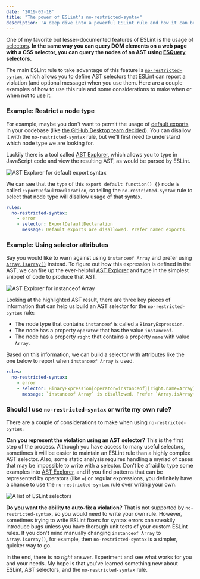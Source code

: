 ```yaml
---
date: '2019-03-18'
title: "The power of ESLint's no-restricted-syntax"
description: 'A deep dive into a powerful ESLint rule and how it can be used to enforce best practices.'
---
```


One of my favorite but lesser-documented features of ESLint is the usage of [selectors](https://eslint.org/docs/developer-guide/selectors). **In the same way you can query DOM elements on a web page with a CSS selector, you can query the nodes of an AST using [ESQuery](https://github.com/estools/esquery) selectors.**

The main ESLint rule to take advantage of this feature is [`no-restricted-syntax`](https://eslint.org/docs/rules/no-restricted-syntax), which allows you to define AST selectors that ESLint can report a violation (and optional message) when you use them. Here are a couple examples of how to use this rule and some considerations to make when or when not to use it.

### Example: Restrict a node type

For example, maybe you don't want to permit the usage of [default exports](https://developer.mozilla.org/en-US/docs/web/javascript/reference/statements/export#Using_the_default_export) in your codebase (like [the GitHub Desktop team decided](https://github.com/desktop/desktop/blob/0a06a201f2b21e6908ac307c937527aa1fe98d11/.eslintrc.yml#L75-L79)). You can disallow it with the `no-restricted-syntax` rule, but we'll first need to understand which node type we are looking for.

Luckily there is a tool called [AST Explorer][], which allows you to type in JavaScript code and view the resulting AST, as would be parsed by ESLint.

![AST Explorer for default export syntax](/assets/ast-explorer-export-default.png)

We can see that the `type` of this `export default function() {}` node is called `ExportDefaultDeclaration`, so telling the `no-restricted-syntax` rule to select that node type will disallow usage of that syntax.

```yaml title=".eslintrc.yml"
rules:
  no-restricted-syntax:
    - error
    - selector: ExportDefaultDeclaration
      message: Default exports are disallowed. Prefer named exports.
```

### Example: Using selector attributes

Say you would like to warn against using `instanceof Array` and prefer using [`Array.isArray()`](https://developer.mozilla.org/en-US/docs/Web/JavaScript/Reference/Global_Objects/Array/isArray) instead. To figure out how this expression is defined in the AST, we can fire up the ever-helpful [AST Explorer](https://astexplorer.net/#/gist/e497c4e15c96f2306f835ca4b74e8bd8/48902b4b5019f82320352e00c43bebd1fa10ba2f) and type in the simplest snippet of code to produce that AST.

![AST Explorer for instanceof Array](/assets/ast-explorer-instanceof-array.png)

Looking at the highlighted AST result, there are three key pieces of information that can help us build an AST selector for the `no-restricted-syntax` rule:

- The node type that contains `instanceof` is called a `BinaryExpression`.
- The node has a property `operator` that has the value `instanceof`.
- The node has a property `right` that contains a property `name` with value `Array`.

Based on this information, we can build a selector with attributes like the one below to report when `instanceof Array` is used.

```yaml title=".eslintrc.yml"
rules:
  no-restricted-syntax:
    - error
    - selector: BinaryExpression[operator=instanceof][right.name=Array]
      message: `instanceof Array` is disallowed. Prefer `Array.isArray()`.
```

### Should I use `no-restricted-syntax` or write my own rule?

There are a couple of considerations to make when using `no-restricted-syntax`.

**Can you represent the violation using an AST selector?** This is the first step of the process. Although you have access to many useful selectors, sometimes it will be easier to maintain an ESLint rule than a highly complex AST selector. Also, some static analysis requires handling a myriad of cases that may be impossible to write with a selector. Don't be afraid to type some examples into [AST Explorer][], and if you find patterns that can be represented by operators (like `=`) or regular expressions, you definitely have a chance to use the `no-restricted-syntax` rule over writing your own.

![A list of ESLint selectors](/assets/eslint-selectors.png)

**Do you want the ability to auto-fix a violation?** That is not supported by `no-restricted-syntax`, so you would need to write your own rule. However, sometimes trying to write ESLint fixers for syntax errors can sneakily introduce bugs unless you have thorough unit tests of your custom ESLint rules. If you don't mind manually changing `instanceof Array` to `Array.isArray()`, for example, then `no-restricted-syntax` is a simpler, quicker way to go.

In the end, there is no _right_ answer. Experiment and see what works for you and your needs. My hope is that you've learned something new about ESLint, AST selectors, and the `no-restricted-syntax` rule.

[ast explorer]: https://astexplorer.net/
